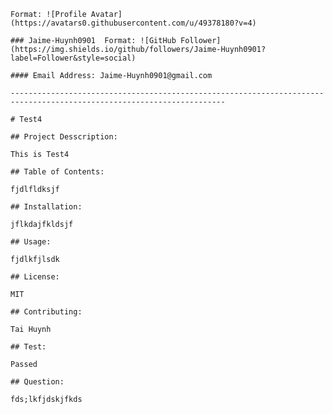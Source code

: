 
    Format: ![Profile Avatar](https://avatars0.githubusercontent.com/u/49378180?v=4)

    ### Jaime-Huynh0901  Format: ![GitHub Follower](https://img.shields.io/github/followers/Jaime-Huynh0901?label=Follower&style=social)

    #### Email Address: Jaime-Huynh0901@gmail.com

    ----------------------------------------------------------------------------------------------------------------------

    # Test4

    ## Project Desscription:

    This is Test4

    ## Table of Contents:

    fjdlfldksjf

    ## Installation:

    jflkdajfkldsjf

    ## Usage:

    fjdlkfjlsdk

    ## License:

    MIT

    ## Contributing:

    Tai Huynh

    ## Test:

    Passed

    ## Question:

    fds;lkfjdskjfkds
    